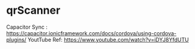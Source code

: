 # qrScanner

Capacitor Sync : https://capacitor.ionicframework.com/docs/cordova/using-cordova-plugins/
YoutTube Ref: https://www.youtube.com/watch?v=iDYJ8YfdUTU
